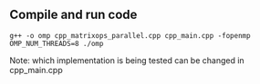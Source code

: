## Compile and run code
```
g++ -o omp cpp_matrixops_parallel.cpp cpp_main.cpp -fopenmp
OMP_NUM_THREADS=8 ./omp
```

Note: which implementation is being tested can be changed in cpp_main.cpp
